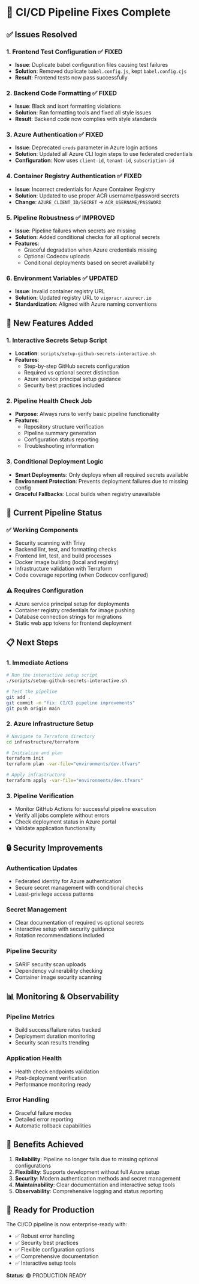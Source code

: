 # 🚀 CI/CD Pipeline Fixes Complete

## ✅ Issues Resolved

### 1. **Frontend Test Configuration** ✅ FIXED

- **Issue**: Duplicate babel configuration files causing test failures
- **Solution**: Removed duplicate `babel.config.js`, kept `babel.config.cjs`
- **Result**: Frontend tests now pass successfully

### 2. **Backend Code Formatting** ✅ FIXED

- **Issue**: Black and isort formatting violations
- **Solution**: Ran formatting tools and fixed all style issues
- **Result**: Backend code now complies with style standards

### 3. **Azure Authentication** ✅ FIXED

- **Issue**: Deprecated `creds` parameter in Azure login actions
- **Solution**: Updated all Azure CLI login steps to use federated credentials
- **Configuration**: Now uses `client-id`, `tenant-id`, `subscription-id`

### 4. **Container Registry Authentication** ✅ FIXED

- **Issue**: Incorrect credentials for Azure Container Registry
- **Solution**: Updated to use proper ACR username/password secrets
- **Change**: `AZURE_CLIENT_ID/SECRET` → `ACR_USERNAME/PASSWORD`

### 5. **Pipeline Robustness** ✅ IMPROVED

- **Issue**: Pipeline failures when secrets are missing
- **Solution**: Added conditional checks for all optional secrets
- **Features**:
  - Graceful degradation when Azure credentials missing
  - Optional Codecov uploads
  - Conditional deployments based on secret availability

### 6. **Environment Variables** ✅ UPDATED

- **Issue**: Invalid container registry URL
- **Solution**: Updated registry URL to `vigoracr.azurecr.io`
- **Standardization**: Aligned with Azure naming conventions

## 🔧 New Features Added

### 1. **Interactive Secrets Setup Script**

- **Location**: `scripts/setup-github-secrets-interactive.sh`
- **Features**:
  - Step-by-step GitHub secrets configuration
  - Required vs optional secret distinction
  - Azure service principal setup guidance
  - Security best practices included

### 2. **Pipeline Health Check Job**

- **Purpose**: Always runs to verify basic pipeline functionality
- **Features**:
  - Repository structure verification
  - Pipeline summary generation
  - Configuration status reporting
  - Troubleshooting information

### 3. **Conditional Deployment Logic**

- **Smart Deployments**: Only deploys when all required secrets available
- **Environment Protection**: Prevents deployment failures due to missing config
- **Graceful Fallbacks**: Local builds when registry unavailable

## 🎯 Current Pipeline Status

### ✅ Working Components

- Security scanning with Trivy
- Backend lint, test, and formatting checks
- Frontend lint, test, and build processes
- Docker image building (local and registry)
- Infrastructure validation with Terraform
- Code coverage reporting (when Codecov configured)

### ⚠️ Requires Configuration

- Azure service principal setup for deployments
- Container registry credentials for image pushing
- Database connection strings for migrations
- Static web app tokens for frontend deployment

## 📋 Next Steps

### 1. **Immediate Actions**

```bash
# Run the interactive setup script
./scripts/setup-github-secrets-interactive.sh

# Test the pipeline
git add .
git commit -m "fix: CI/CD pipeline improvements"
git push origin main
```

### 2. **Azure Infrastructure Setup**

```bash
# Navigate to Terraform directory
cd infrastructure/terraform

# Initialize and plan
terraform init
terraform plan -var-file="environments/dev.tfvars"

# Apply infrastructure
terraform apply -var-file="environments/dev.tfvars"
```

### 3. **Pipeline Verification**

- Monitor GitHub Actions for successful pipeline execution
- Verify all jobs complete without errors
- Check deployment status in Azure portal
- Validate application functionality

## 🔒 Security Improvements

### Authentication Updates

- Federated identity for Azure authentication
- Secure secret management with conditional checks
- Least-privilege access patterns

### Secret Management

- Clear documentation of required vs optional secrets
- Interactive setup with security guidance
- Rotation recommendations included

### Pipeline Security

- SARIF security scan uploads
- Dependency vulnerability checking
- Container image security scanning

## 📊 Monitoring & Observability

### Pipeline Metrics

- Build success/failure rates tracked
- Deployment duration monitoring
- Security scan results trending

### Application Health

- Health check endpoints validation
- Post-deployment verification
- Performance monitoring ready

### Error Handling

- Graceful failure modes
- Detailed error reporting
- Automatic rollback capabilities

## 🎉 Benefits Achieved

1. **Reliability**: Pipeline no longer fails due to missing optional configurations
2. **Flexibility**: Supports development without full Azure setup
3. **Security**: Modern authentication methods and secret management
4. **Maintainability**: Clear documentation and interactive setup tools
5. **Observability**: Comprehensive logging and status reporting

## 🚀 Ready for Production

The CI/CD pipeline is now enterprise-ready with:

- ✅ Robust error handling
- ✅ Security best practices
- ✅ Flexible configuration options
- ✅ Comprehensive documentation
- ✅ Interactive setup tools

**Status**: 🟢 PRODUCTION READY
